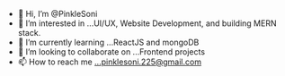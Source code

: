 - 👋 Hi, I’m @PinkleSoni
- 👀 I’m interested in ...UI/UX, Website Development, and building MERN stack.
- 🌱 I’m currently learning ...ReactJS and mongoDB
- 💞️ I’m looking to collaborate on ...Frontend projects
- 📫 How to reach me ...pinklesoni.225@gmail.com

<!---
PinkleSoni/PinkleSoni is a ✨ special ✨ repository because its `README.md` (this file) appears on your GitHub profile.
You can click the Preview link to take a look at your changes.
--->
